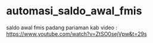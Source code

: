 # automasi_saldo_awal_fmis
saldo awal fmis padang pariaman kab
video : https://www.youtube.com/watch?v=ZtSO0sejVpw&t=29s
